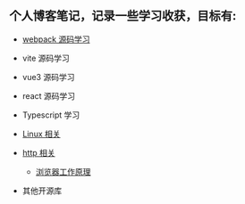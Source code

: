 ## 个人博客笔记，记录一些学习收获，目标有:

- [webpack 源码学习](./webpack/index.md)

- vite 源码学习

- vue3 源码学习

- react 源码学习

- Typescript 学习

- [Linux 相关](./linux/index.md)

- [http 相关](./http/index.md)

  - [浏览器工作原理](https://blog.poetries.top/browser-working-principle/guide/part1/lesson02.html#_3-tcp%EF%BC%9A%E6%8A%8A%E6%95%B0%E6%8D%AE%E5%AE%8C%E6%95%B4%E5%9C%B0%E9%80%81%E8%BE%BE%E5%BA%94%E7%94%A8%E7%A8%8B%E5%BA%8F)

- 其他开源库

